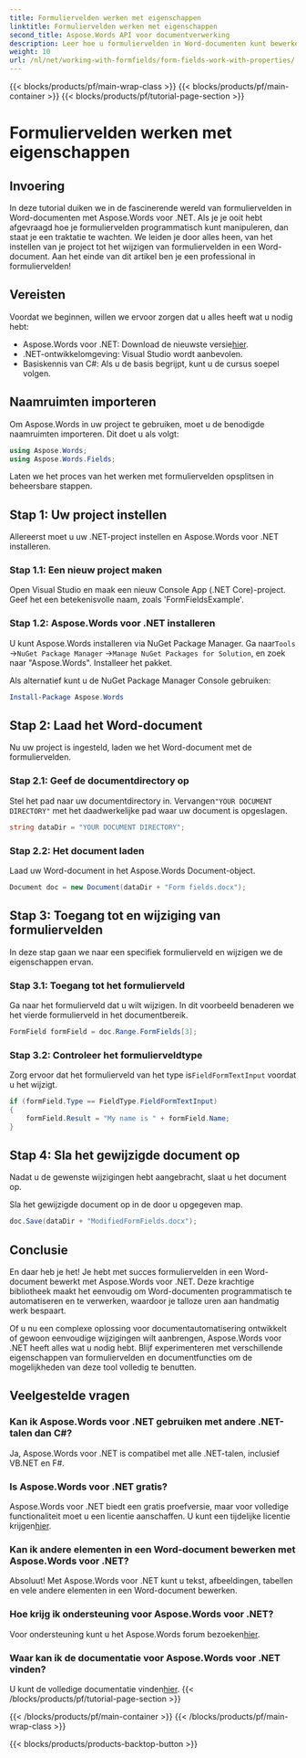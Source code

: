 ```yaml
---
title: Formuliervelden werken met eigenschappen
linktitle: Formuliervelden werken met eigenschappen
second_title: Aspose.Words API voor documentverwerking
description: Leer hoe u formuliervelden in Word-documenten kunt bewerken met Aspose.Words voor .NET met onze gedetailleerde stapsgewijze handleiding.
weight: 10
url: /nl/net/working-with-formfields/form-fields-work-with-properties/
---
```


{{< blocks/products/pf/main-wrap-class >}}
{{< blocks/products/pf/main-container >}}
{{< blocks/products/pf/tutorial-page-section >}}

# Formuliervelden werken met eigenschappen

## Invoering

In deze tutorial duiken we in de fascinerende wereld van formuliervelden in Word-documenten met Aspose.Words voor .NET. Als je je ooit hebt afgevraagd hoe je formuliervelden programmatisch kunt manipuleren, dan staat je een traktatie te wachten. We leiden je door alles heen, van het instellen van je project tot het wijzigen van formuliervelden in een Word-document. Aan het einde van dit artikel ben je een professional in formuliervelden!

## Vereisten

Voordat we beginnen, willen we ervoor zorgen dat u alles heeft wat u nodig hebt:
-  Aspose.Words voor .NET: Download de nieuwste versie[hier](https://releases.aspose.com/words/net/).
- .NET-ontwikkelomgeving: Visual Studio wordt aanbevolen.
- Basiskennis van C#: Als u de basis begrijpt, kunt u de cursus soepel volgen.

## Naamruimten importeren

Om Aspose.Words in uw project te gebruiken, moet u de benodigde naamruimten importeren. Dit doet u als volgt:

```csharp
using Aspose.Words;
using Aspose.Words.Fields;
```

Laten we het proces van het werken met formuliervelden opsplitsen in beheersbare stappen.

## Stap 1: Uw project instellen

Allereerst moet u uw .NET-project instellen en Aspose.Words voor .NET installeren.

### Stap 1.1: Een nieuw project maken

Open Visual Studio en maak een nieuw Console App (.NET Core)-project. Geef het een betekenisvolle naam, zoals 'FormFieldsExample'.

### Stap 1.2: Aspose.Words voor .NET installeren

 U kunt Aspose.Words installeren via NuGet Package Manager. Ga naar`Tools` ->`NuGet Package Manager` ->`Manage NuGet Packages for Solution`, en zoek naar "Aspose.Words". Installeer het pakket.

Als alternatief kunt u de NuGet Package Manager Console gebruiken:

```powershell
Install-Package Aspose.Words
```

## Stap 2: Laad het Word-document

Nu uw project is ingesteld, laden we het Word-document met de formuliervelden.

### Stap 2.1: Geef de documentdirectory op

 Stel het pad naar uw documentdirectory in. Vervangen`"YOUR DOCUMENT DIRECTORY"` met het daadwerkelijke pad waar uw document is opgeslagen.

```csharp
string dataDir = "YOUR DOCUMENT DIRECTORY";
```

### Stap 2.2: Het document laden

Laad uw Word-document in het Aspose.Words Document-object.

```csharp
Document doc = new Document(dataDir + "Form fields.docx");
```

## Stap 3: Toegang tot en wijziging van formuliervelden

In deze stap gaan we naar een specifiek formulierveld en wijzigen we de eigenschappen ervan.

### Stap 3.1: Toegang tot het formulierveld

Ga naar het formulierveld dat u wilt wijzigen. In dit voorbeeld benaderen we het vierde formulierveld in het documentbereik.

```csharp
FormField formField = doc.Range.FormFields[3];
```

### Stap 3.2: Controleer het formulierveldtype

 Zorg ervoor dat het formulierveld van het type is`FieldFormTextInput` voordat u het wijzigt.

```csharp
if (formField.Type == FieldType.FieldFormTextInput)
{
    formField.Result = "My name is " + formField.Name;
}
```

## Stap 4: Sla het gewijzigde document op

Nadat u de gewenste wijzigingen hebt aangebracht, slaat u het document op.

Sla het gewijzigde document op in de door u opgegeven map.

```csharp
doc.Save(dataDir + "ModifiedFormFields.docx");
```

## Conclusie

En daar heb je het! Je hebt met succes formuliervelden in een Word-document bewerkt met Aspose.Words voor .NET. Deze krachtige bibliotheek maakt het eenvoudig om Word-documenten programmatisch te automatiseren en te verwerken, waardoor je talloze uren aan handmatig werk bespaart.

Of u nu een complexe oplossing voor documentautomatisering ontwikkelt of gewoon eenvoudige wijzigingen wilt aanbrengen, Aspose.Words voor .NET heeft alles wat u nodig hebt. Blijf experimenteren met verschillende eigenschappen van formuliervelden en documentfuncties om de mogelijkheden van deze tool volledig te benutten.

## Veelgestelde vragen

### Kan ik Aspose.Words voor .NET gebruiken met andere .NET-talen dan C#?
Ja, Aspose.Words voor .NET is compatibel met alle .NET-talen, inclusief VB.NET en F#.

### Is Aspose.Words voor .NET gratis?
Aspose.Words voor .NET biedt een gratis proefversie, maar voor volledige functionaliteit moet u een licentie aanschaffen. U kunt een tijdelijke licentie krijgen[hier](https://purchase.aspose.com/temporary-license/).

### Kan ik andere elementen in een Word-document bewerken met Aspose.Words voor .NET?
Absoluut! Met Aspose.Words voor .NET kunt u tekst, afbeeldingen, tabellen en vele andere elementen in een Word-document bewerken.

### Hoe krijg ik ondersteuning voor Aspose.Words voor .NET?
 Voor ondersteuning kunt u het Aspose.Words forum bezoeken[hier](https://forum.aspose.com/c/words/8).

### Waar kan ik de documentatie voor Aspose.Words voor .NET vinden?
 U kunt de volledige documentatie vinden[hier](https://reference.aspose.com/words/net/).
{{< /blocks/products/pf/tutorial-page-section >}}

{{< /blocks/products/pf/main-container >}}
{{< /blocks/products/pf/main-wrap-class >}}

{{< blocks/products/products-backtop-button >}}
